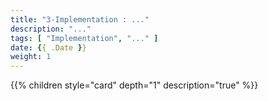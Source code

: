 ```yaml
---
title: "3-Implementation : ..."
description: "..."
tags: [ "Implementation", "..." ]
date: {{ .Date }}
weight: 1
---
```

{{% children style="card" depth="1"  description="true" %}}
